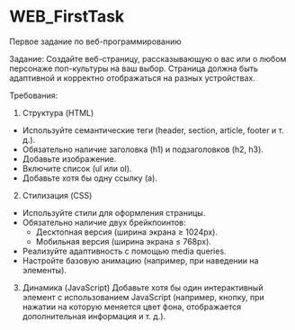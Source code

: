 # WEB_FirstTask
Первое задание по веб-программированию

Задание:
Создайте веб-страницу, рассказывающую о вас или о любом персонаже поп-культуры на ваш выбор. Страница должна быть адаптивной и корректно отображаться на разных устройствах.

Требования:

1. Структура (HTML)
- Используйте семантические теги (header, section, article, footer и т. д.).
- Обязательно наличие заголовка (h1) и подзаголовков (h2, h3).
- Добавьте изображение.
- Включите список (ul или ol).
- Добавьте хотя бы одну ссылку (a).

2. Стилизация (CSS)
- Используйте стили для оформления страницы.
- Обязательно наличие двух брейкпоинтов:
  - Десктопная версия (ширина экрана ≥ 1024px).
  - Мобильная версия (ширина экрана ≤ 768px).
- Реализуйте адаптивность с помощью media queries.
- Настройте базовую анимацию (например, при наведении на элементы).

3. Динамика (JavaScript)
Добавьте хотя бы один интерактивный элемент с использованием JavaScript (например, кнопку, при нажатии на которую меняется цвет фона, отображается дополнительная информация и т. д.).
